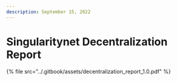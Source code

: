 ```yaml
---
description: September 15, 2022
---
```


# Singularitynet Decentralization Report

{% file src="../.gitbook/assets/decentralization_report_1.0.pdf" %}
